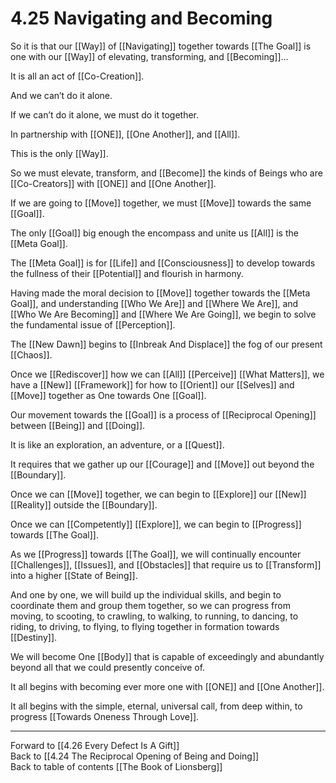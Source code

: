 # 4.25 Navigating and Becoming

So it is that our [[Way]] of [[Navigating]] together towards [[The Goal]] is one with our [[Way]] of elevating, transforming, and [[Becoming]]…

It is all an act of [[Co-Creation]]. 

And we can’t do it alone. 

If we can’t do it alone, we must do it together. 

In partnership with [[ONE]], [[One Another]], and [[All]]. 

This is the only [[Way]].  

So we must elevate, transform, and [[Become]] the kinds of Beings who are [[Co-Creators]] with [[ONE]] and [[One Another]].   

If we are going to [[Move]] together, we must [[Move]] towards the same [[Goal]]. 

The only [[Goal]] big enough the encompass and unite us [[All]] is the [[Meta Goal]].

The [[Meta Goal]] is for [[Life]] and [[Consciousness]] to develop towards the fullness of their [[Potential]] and flourish in harmony. 

Having made the moral decision to [[Move]] together towards the [[Meta Goal]], and understanding [[Who We Are]] and [[Where We Are]], and [[Who We Are Becoming]] and [[Where We Are Going]], we begin to solve the fundamental issue of [[Perception]]. 

The [[New Dawn]] begins to [[Inbreak And Displace]] the fog of our present [[Chaos]].  

Once we [[Rediscover]] how we can [[All]] [[Perceive]] [[What Matters]], we have a [[New]] [[Framework]] for how to [[Orient]] our [[Selves]] and [[Move]] together as One towards One [[Goal]]. 

Our movement towards the [[Goal]] is a process of [[Reciprocal Opening]] between [[Being]] and [[Doing]]. 

It is like an exploration, an adventure, or a [[Quest]]. 

It requires that we gather up our [[Courage]] and [[Move]] out beyond the [[Boundary]]. 

Once we can [[Move]] together, we can begin to [[Explore]] our [[New]] [[Reality]] outside the [[Boundary]]. 

Once we can [[Competently]] [[Explore]], we can begin to [[Progress]] towards [[The Goal]]. 

As we [[Progress]] towards [[The Goal]], we will continually encounter [[Challenges]], [[Issues]], and [[Obstacles]] that require us to [[Transform]] into a higher [[State of Being]]. 

And one by one, we will build up the individual skills, and begin to coordinate them and group them together, so we can progress from moving, to scooting, to crawling, to walking, to running, to dancing, to riding, to driving, to flying, to flying together in formation towards [[Destiny]]. 

We will become One [[Body]] that is capable of exceedingly and abundantly beyond all that we could presently conceive of.  

It all begins with becoming ever more one with [[ONE]] and [[One Another]].  

It all begins with the simple, eternal, universal call, from deep within, to progress [[Towards Oneness Through Love]]. 

___

Forward to [[4.26 Every Defect Is A Gift]]  
Back to [[4.24 The Reciprocal Opening of Being and Doing]]  
Back to table of contents [[The Book of Lionsberg]]  